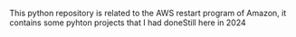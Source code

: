 This python repository is related to the AWS restart program of Amazon, it contains some pyhton projects that I had doneStill here in 2024
